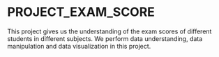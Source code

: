# PROJECT_EXAM_SCORE
This project gives us the understanding of the exam scores of different students in different subjects. We perform data understanding, data manipulation and data visualization in this project.
